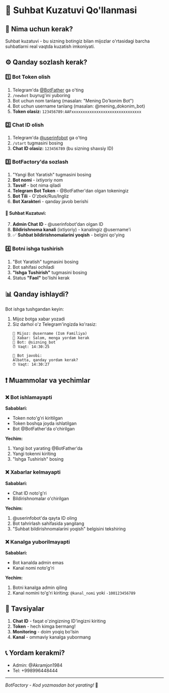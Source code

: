 # 📱 Suhbat Kuzatuvi Qo'llanmasi

## 🎯 Nima uchun kerak?
Suhbat kuzatuvi - bu sizning botingiz bilan mijozlar o'rtasidagi barcha suhbatlarni real vaqtda kuzatish imkoniyati.

## ⚙️ Qanday sozlash kerak?

### 1️⃣ Bot Token olish
1. Telegram'da [@BotFather](https://t.me/BotFather) ga o'ting
2. `/newbot` buyrug'ini yuboring
3. Bot uchun nom tanlang (masalan: "Mening Do'konim Bot")
4. Bot uchun username tanlang (masalan: @mening_dokonim_bot)
5. **Token olasiz:** `123456789:AAFxxxxxxxxxxxxxxxxxxxxxxxxxxxxxxx`

### 2️⃣ Chat ID olish
1. Telegram'da [@userinfobot](https://t.me/userinfobot) ga o'ting
2. `/start` tugmasini bosing
3. **Chat ID olasiz:** `123456789` (bu sizning shaxsiy ID)

### 3️⃣ BotFactory'da sozlash
1. "Yangi Bot Yaratish" tugmasini bosing
2. **Bot nomi** - ixtiyoriy nom
3. **Tavsif** - bot nima qiladi
4. **Telegram Bot Token** - @BotFather'dan olgan tokeningiz
5. **Bot Tili** - O'zbek/Rus/Ingliz
6. **Bot Xarakteri** - qanday javob berishi

#### 🔔 Suhbat Kuzatuvi:
7. **Admin Chat ID** - @userinfobot'dan olgan ID
8. **Bildirishnoma kanali** (ixtiyoriy) - kanalingiz @username'i
9. ✅ **Suhbat bildirishnomalarini yoqish** - belgini qo'ying

### 4️⃣ Botni ishga tushirish
1. "Bot Yaratish" tugmasini bosing
2. Bot sahifasi ochiladi
3. **"Ishga Tushirish"** tugmasini bosing
4. Status **"Faol"** bo'lishi kerak

## 📊 Qanday ishlaydi?

Bot ishga tushgandan keyin:
1. Mijoz botga xabar yozadi
2. Siz darhol o'z Telegram'ingizda ko'rasiz:
   ```
   👤 Mijoz: @username (Ism Familiya)
   📩 Xabar: Salom, menga yordam kerak
   🤖 Bot: @sizning_bot
   ⏰ Vaqt: 14:30:25

   🤖 Bot javobi:
   Albatta, qanday yordam kerak?
   ⏰ Vaqt: 14:30:27
   ```

## ❗ Muammolar va yechimlar

### ❌ Bot ishlamayapti
**Sabablari:**
- Token noto'g'ri kiritilgan
- Token boshqa joyda ishlatilgan
- Bot @BotFather'da o'chirilgan

**Yechim:**
1. Yangi bot yarating @BotFather'da
2. Yangi tokenni kiriting
3. "Ishga Tushirish" bosing

### ❌ Xabarlar kelmayapti
**Sabablari:**
- Chat ID noto'g'ri
- Bildirishnomalar o'chirilgan

**Yechim:**
1. @userinfobot'da qayta ID oling
2. Bot tahrirlash sahifasida yangilang
3. "Suhbat bildirishnomalarini yoqish" belgisini tekshiring

### ❌ Kanalga yuborilmayapti
**Sabablari:**
- Bot kanalda admin emas
- Kanal nomi noto'g'ri

**Yechim:**
1. Botni kanalga admin qiling
2. Kanal nomini to'g'ri kiriting: `@kanal_nomi` yoki `-100123456789`

## 🚀 Tavsiyalar

1. **Chat ID** - faqat o'zingizning ID'ingizni kiriting
2. **Token** - hech kimga bermang!
3. **Monitoring** - doim yoqiq bo'lsin
4. **Kanal** - ommaviy kanalga yubormang

## 📞 Yordam kerakmi?
- Admin: @Akramjon1984
- Tel: +998996448444

---
*BotFactory - Kod yozmasdan bot yarating!* 🚀
